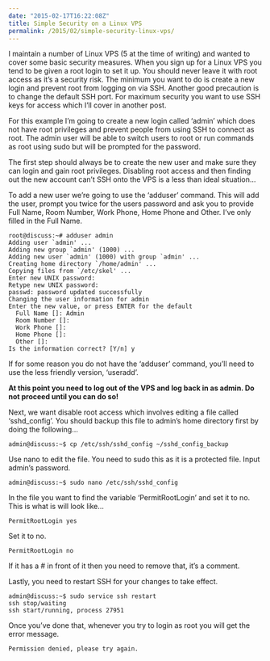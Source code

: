 ```yaml
---
date: "2015-02-17T16:22:08Z"
title: Simple Security on a Linux VPS
permalink: /2015/02/simple-security-linux-vps/
---
```

I maintain a number of Linux VPS (5 at the time of writing) and wanted to cover some basic security measures. When you sign up for a Linux VPS you tend to be given a root login to set it up. You should never leave it with root access as it’s a security risk. The minimum you want to do is create a new login and prevent root from logging on via SSH. Another good precaution is to change the default SSH port. For maximum security you want to use SSH keys for access which I’ll cover in another post.

For this example I’m going to create a new login called ‘admin’ which does not have root privileges and prevent people from using SSH to connect as root. The admin user will be able to switch users to root or run commands as root using sudo but will be prompted for the password.

The first step should always be to create the new user and make sure they can login and gain root privileges. Disabling root access and then finding out the new account can’t SSH onto the VPS is a less than ideal situation…

To add a new user we’re going to use the ‘adduser’ command. This will add the user, prompt you twice for the users password and ask you to provide Full Name, Room Number, Work Phone, Home Phone and Other. I’ve only filled in the Full Name.

```
root@discuss:~# adduser admin
Adding user `admin' ...
Adding new group `admin' (1000) ...
Adding new user `admin' (1000) with group `admin' ...
Creating home directory `/home/admin' ...
Copying files from `/etc/skel' ...
Enter new UNIX password:
Retype new UNIX password:
passwd: password updated successfully
Changing the user information for admin
Enter the new value, or press ENTER for the default
  Full Name []: Admin
  Room Number []:
  Work Phone []:
  Home Phone []:
  Other []:
Is the information correct? [Y/n] y
```

If for some reason you do not have the ‘adduser’ command, you’ll need to use the less friendly version, ‘useradd’.

**At this point you need to log out of the VPS and log back in as admin. Do not proceed until you can do so!**

Next, we want disable root access which involves editing a file called ‘sshd_config’. You should backup this file to admin’s home directory first by doing the following…

```
admin@discuss:~$ cp /etc/ssh/sshd_config ~/sshd_config_backup
```

Use nano to edit the file. You need to sudo this as it is a protected file. Input admin’s password.

```
admin@discuss:~$ sudo nano /etc/ssh/sshd_config
```

In the file you want to find the variable ‘PermitRootLogin’ and set it to no. This is what is will look like…

```
PermitRootLogin yes
```

Set it to no.

```
PermitRootLogin no
```

If it has a # in front of it then you need to remove that, it’s a comment.

Lastly, you need to restart SSH for your changes to take effect.

```
admin@discuss:~$ sudo service ssh restart
ssh stop/waiting
ssh start/running, process 27951
```

Once you’ve done that, whenever you try to login as root you will get the error message.

```
Permission denied, please try again.
```